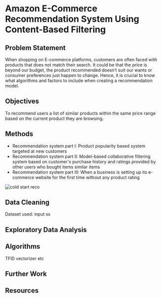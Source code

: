# Amazon E-Commerce Recommendation System Using Content-Based Filtering

## Problem Statement 
When shopping on E-commerce platforms, customers are often faced with products that does not match their search. It could be that the price is beyond our budget, the product recommended doesn’t suit our wants or consumer preferences just happen to change. Hence, it is crucial to know what algorithms and factors to include when creating a recommendation model.

## Objectives
To recommend users a list of similar products within the same price range based on the current product they are browsing.

## Methods 
- Recommendation system part I: Product popularity based system targeted at new customers<br />
- Recommendation system part II: Model-based collaborative filtering system based on customer's purchase history and ratings provided by other users who bought items similar items<br />
- Recommendation system part III: When a business is setting up its e-commerce website for the first time without any product rating<br />

![cold start reco](https://user-images.githubusercontent.com/58731785/100766577-c2234580-3433-11eb-8d19-0cedd6f14b49.png)


## Data Cleaning 
Dataset used: input ss

## Exploratory Data Analysis 

## Algorithms 
TFID vectorizer etc 

## Further Work

## Resources
